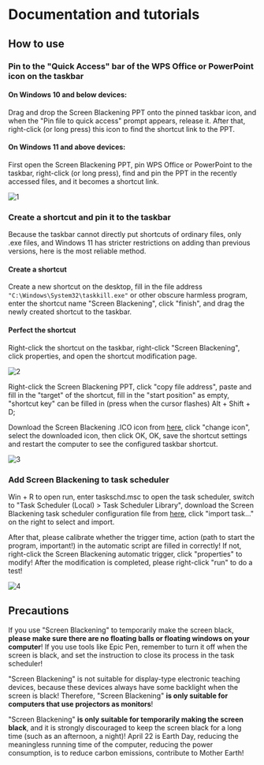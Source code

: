 # Documentation and tutorials

## How to use

### Pin to the "Quick Access" bar of the WPS Office or PowerPoint icon on the taskbar

#### On Windows 10 and below devices:

Drag and drop the Screen Blackening PPT onto the pinned taskbar icon, and when the "Pin file to quick access" prompt appears, release it. After that, right-click (or long press) this icon to find the shortcut link to the PPT.

#### On Windows 11 and above devices:

First open the Screen Blackening PPT, pin WPS Office or PowerPoint to the taskbar, right-click (or long press), find and pin the PPT in the recently accessed files, and it becomes a shortcut link.

![1](https://github.com/Nick-DL/Dead-Dog/assets/106737278/6351dd4c-8ea0-4de0-8ae3-a4fb6eb083fb)

### Create a shortcut and pin it to the taskbar

Because the taskbar cannot directly put shortcuts of ordinary files, only .exe files, and Windows 11 has stricter restrictions on adding than previous versions, here is the most reliable method.

#### Create a shortcut

Create a new shortcut on the desktop, fill in the file address `"C:\Windows\System32\taskkill.exe"` or other obscure harmless program, enter the shortcut name "Screen Blackening", click "finish", and drag the newly created shortcut to the taskbar.

#### Perfect the shortcut

Right-click the shortcut on the taskbar, right-click "Screen Blackening", click properties, and open the shortcut modification page.

![2](https://github.com/Nick-DL/Dead-Dog/assets/106737278/ae84fc93-43c6-4e4d-b3a4-94d3b731c293)

Right-click the Screen Blackening PPT, click "copy file address", paste and fill in the "target" of the shortcut, fill in the "start position" as empty, "shortcut key" can be filled in (press when the cursor flashes) Alt + Shift + D;

Download the Screen Blackening .ICO icon from [here](https://github.com/Nick-DL/Dead-Dog/blob/main/icon/dead_dog_icon_256px.ico), click "change icon", select the downloaded icon, then click OK, OK, save the shortcut settings and restart the computer to see the configured taskbar shortcut.

![3](https://github.com/Nick-DL/Dead-Dog/assets/106737278/0a22ee05-7326-419d-8171-08cad4359c4b")

### Add Screen Blackening to task scheduler

Win + R to open run, enter taskschd.msc to open the task scheduler, switch to "Task Scheduler (Local) > Task Scheduler Library", download the Screen Blackening task scheduler configuration file from [here](https://github.com/Nick-DL/Dead-Dog/blob/main/docs/dead_dog.xml), click "import task..." on the right to select and import.

After that, please calibrate whether the trigger time, action (path to start the program, important!) in the automatic script are filled in correctly! If not, right-click the Screen Blackening automatic trigger, click "properties" to modify! After the modification is completed, please right-click "run" to do a test!

![4](https://github.com/Nick-DL/Dead-Dog/assets/106737278/1f077579-33a1-41e6-900e-58bb8cdab68d")

## Precautions

If you use "Screen Blackening" to temporarily make the screen black, **please make sure there are no floating balls or floating windows on your computer**! If you use tools like Epic Pen, remember to turn it off when the screen is black, and set the instruction to close its process in the task scheduler!

"Screen Blackening" is not suitable for display-type electronic teaching devices, because these devices always have some backlight when the screen is black! Therefore, "Screen Blackening" **is only suitable for computers that use projectors as monitors**!

"Screen Blackening" **is only suitable for temporarily making the screen black**, and it is strongly discouraged to keep the screen black for a long time (such as an afternoon, a night)! April 22 is Earth Day, reducing the meaningless running time of the computer, reducing the power consumption, is to reduce carbon emissions, contribute to Mother Earth! 